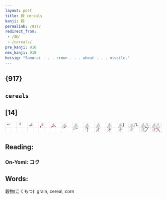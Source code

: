 ```yaml
---
layout: post
title: 穀 cereals
kanji: 穀
permalink: /917/
redirect_from:
 - /穀/
 - /cereals/
pre_kanji: 916
nex_kanji: 918
heisig: "Samurai . . . crown . . . wheat . . . missile."
---
```


## {917}

## `cereals`

## [14]

<div class="stroke"><img src="../images/E7A980.png" /></div>

## Reading:

### On-Yomi: コク

## Words:

穀物(こくもつ): grain, cereal, corn
